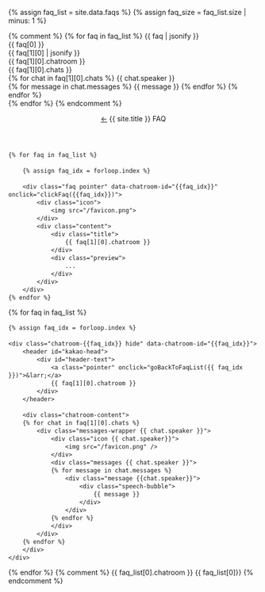 ---
---

{% assign faq_list = site.data.faqs %}
{% assign faq_size = faq_list.size | minus: 1 %}

{% comment %}
    {% for faq in faq_list %}
        {{ faq | jsonify }} <br/>
        {{ faq[0] }} <br/>
        {{ faq[1][0] | jsonify }} <br />
        {{ faq[1][0].chatroom }} <br/> <!-- 방 이름 -->
        {{ faq[1][0].chats }} <br /> <!-- 대화 내용 -->
        {% for chat in faq[1][0].chats %}
            {{ chat.speaker }} <br/> <!-- 발화자 -->
            {% for message in chat.messages %}
                {{ message }} <!-- 메시지 -->
            {% endfor %}
        {% endfor %}
        <br />
    {% endfor %}
{% endcomment %}

<div id="faq-container" class="fullscreen">
    <header id="kakao-head">
        <div id="header-text">
            <a href="/">&larr;</a> {{ site.title }} FAQ
        </div>
    </header>

    {% for faq in faq_list %}

        {% assign faq_idx = forloop.index %}

        <div class="faq pointer" data-chatroom-id="{{faq_idx}}" onclick="clickFaq({{faq_idx}})">
            <div class="icon">
                <img src="/favicon.png">
            </div>
            <div class="content">
                <div class="title">
                    {{ faq[1][0].chatroom }}
                </div>
                <div class="preview">
                    ...
                </div>
            </div>
        </div>
    {% endfor %}
</div>

<div id="chatroom-container" class="fullscreen hide">


{% for faq in faq_list %}

    {% assign faq_idx = forloop.index %}

    <div class="chatroom-{{faq_idx}} hide" data-chatroom-id="{{faq_idx}}">
        <header id="kakao-head">
            <div id="header-text">
                <a class="pointer" onclick="goBackToFaqList({{ faq_idx }})">&larr;</a>
                {{ faq[1][0].chatroom }}
            </div>
        </header>

        <div class="chatroom-content">
        {% for chat in faq[1][0].chats %}
            <div class="messages-wrapper {{ chat.speaker }}">
                <div class="icon {{ chat.speaker}}">
                    <img src="/favicon.png" />
                </div>
                <div class="messages {{ chat.speaker }}"> 
                {% for message in chat.messages %}
                    <div class="message {{chat.speaker}}">
                        <div class="speech-bubble">
                            {{ message }}
                        </div>
                    </div>
                {% endfor %}
                </div>
            </div>
        {% endfor %}
        </div>
    </div>
{% endfor %}
    {% comment %}
        {{ faq_list[0].chatroom }}
        {{ faq_list[0]}}
    {% endcomment %}

</div>